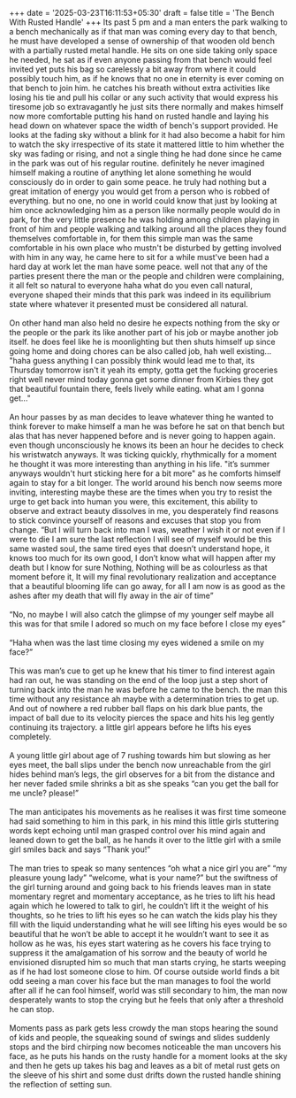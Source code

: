 +++
date = '2025-03-23T16:11:53+05:30'
draft = false
title = 'The Bench With Rusted Handle'
+++
Its past 5 pm and a man enters the park walking to a bench mechanically as if that man was coming every day to that bench, he must have developed a sense of ownership of that wooden old bench with a partially rusted metal handle. He sits on one side taking only space he needed, he sat as if even anyone passing from that bench would feel invited yet puts his bag so carelessly a bit away from where it could possibly touch him, as if he knows that no one in eternity is ever coming on that bench to join him. he catches his breath without extra activities like losing his tie and pull his collar or any such activity that would express his tiresome job so extravagantly he just sits there normally and makes himself now more comfortable putting his hand on rusted handle and laying his head down on whatever space the width of bench's support provided. He looks at the fading sky without a blink for it had also become a habit for him to watch the sky irrespective of its state it mattered little to him whether the sky was fading or rising, and not a single thing he had done since he came in the park was out of his regular routine. definitely he never imagined himself making a routine of anything let alone something he would consciously do in order to gain some peace. he truly had nothing but a great imitation of energy you would get from a person who is robbed of everything. but no one, no one in world could know that just by looking at him once acknowledging him as a person like normally people would do in park, for the very little presence he was holding among children playing in front of him and people walking and talking around all the places they found themselves comfortable in, for them this simple man was the same comfortable in his own place who mustn't be disturbed by getting involved with him in any way, he came here to sit for a while must've been had a hard day at work let the man have some peace. well not that any of the parties present there the man or the people and children were complaining, it all felt so natural to everyone haha what do you even call natural, everyone shaped their minds that this park was indeed in its equilibrium state where whatever it presented must be considered all natural.  
&nbsp;  
On other hand man also held no desire he expects nothing from the sky or the people or the park its like another part of his job or maybe another job itself. he does feel like he is moonlighting but then shuts himself up since going home and doing chores can be also called job, hah well existing... "haha guess anything I can possibly think would lead me to that, its Thursday tomorrow isn't it yeah its empty, gotta get the fucking groceries right well never mind today gonna get some dinner from Kirbies they got that beautiful fountain there, feels lively while eating. what am I gonna get..."  
&nbsp;  
An hour passes by as man decides to leave whatever thing he wanted to think forever to make himself a man he was before he sat on that bench but alas that has never happened before and is never going to happen again. even though unconsciously he knows its been an hour he decides to check his wristwatch anyways. It was ticking quickly, rhythmically for a moment he thought it was more interesting than anything in his life. "it’s summer anyways wouldn't hurt sticking here for a bit more" as he comforts himself again to stay for a bit longer. The world around his bench now seems more inviting, interesting maybe these are the times when you try to resist the urge to get back into human you were, this excitement, this ability to observe and extract beauty dissolves in me, you desperately find reasons to stick convince yourself of reasons and excuses that stop you from change. “But I will turn back into man I was, weather I wish it or not even if I were to die I am sure the last reflection I will see of myself would be this same wasted soul, the same tired eyes that doesn’t understand hope, it knows too much for its own good, I don’t know what will happen after my death but I know for sure Nothing, Nothing will be as colourless as that moment before it, It will my final revolutionary realization and acceptance that a beautiful blooming life can go away, for all I am now is as good as the ashes after my death that will fly away in the air of time”  
&nbsp;  
“No, no maybe I will also catch the glimpse of my younger self maybe all this was for that smile I adored so much on my face before I close my eyes”  
&nbsp;  
“Haha when was the last time closing my eyes widened a smile on my face?”  
&nbsp;  
This was man’s cue to get up he knew that his timer to find interest again had ran out, he was standing on the end of the loop just a step short of turning back into the man he was before he came to the bench. the man this time without any resistance ah maybe with a determination tries to get up. And out of nowhere a red rubber ball flaps on his dark blue pants, the impact of ball due to its velocity pierces the space and hits his leg gently continuing its trajectory. a little girl appears before he lifts his eyes completely.  
&nbsp;  
A young little girl about age of 7 rushing towards him but slowing as her eyes meet, the ball slips under the bench now unreachable from the girl hides behind man’s legs, the girl observes for a bit from the distance and her never faded smile shrinks a bit as she speaks “can you get the ball for me uncle? please!”  
&nbsp;  
The man anticipates his movements as he realises it was first time someone had said something to him in this park, in his mind this little girls stuttering words kept echoing until man grasped control over his mind again and leaned down to get the ball, as he hands it over to the little girl with a smile girl smiles back and says “Thank you!”  
&nbsp;  
The man tries to speak so many sentences “oh what a nice girl you are” “my pleasure young lady” “welcome, what is your name?” but the swiftness of the girl turning around and going back to his friends leaves man in state momentary regret and momentary acceptance, as he tries to lift his head again which he lowered to talk to girl, he couldn’t lift it the weight of his thoughts, so he tries to lift his eyes so he can watch the kids play his they fill with the liquid understanding what he will see lifting his eyes would be so beautiful that he won’t be able to accept it he wouldn’t want to see it as hollow as he was, his eyes start watering as he covers his face trying to suppress it the amalgamation of his sorrow and the beauty of world he envisioned disrupted him so much that man starts crying, he starts weeping as if he had lost someone close to him. Of course outside world finds a bit odd seeing a man cover his face but the man manages to fool the world after all if he can fool himself, world was still secondary to him, the man now desperately wants to stop the crying but he feels that only after a threshold he can stop.  
&nbsp;  
Moments pass as park gets less crowdy the man stops hearing the sound of kids and people, the squeaking sound of swings and slides suddenly stops and the bird chirping now becomes noticeable the man uncovers his face, as he puts his hands on the rusty handle for a moment looks at the sky and then he gets up takes his bag and leaves as a bit of metal rust gets on the sleeve of his shirt and some dust drifts down the rusted handle shining the reflection of setting sun.

